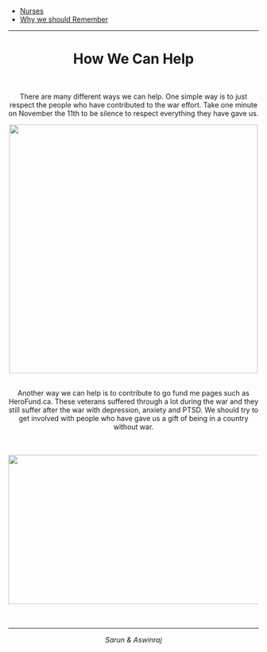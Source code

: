<!DOCTYPE html>
<html>
<head>
</head>
<body>  
<br><br>

<nav>
  <ul>
    <li><a href="Menu.md">Nurses</a></li>
    <li><a href="index.md">Why we should Remember</a></li>
  </ul>
</nav>
<hr>
<center><h1>How We Can Help</h1></center>
<br>
<center><p>There are many different ways we can help. One simple way is to just respect the people who have contributed to the war effort. Take one minute on November the 11th to be silence to respect everything they have gave us.</p></center>
<center><img src="https://i.pinimg.com/736x/fc/03/a3/fc03a3e658920e675e4bc30557f6aa2a--remembrance-day-our-country.jpg" width=500 height=500></center>
<br>
<center><p>Another way we can help is to contribute to go fund me pages such as HeroFund.ca. These veterans suffered through a lot during the war and they still suffer after the war with depression, anxiety and PTSD. We should try to get involved with people who have gave us a gift of being in a country without war.</p></center> 
<br><br>
<center><img src="http://www.cbc.ca/kidscbc2/content/the_feed/_848/we_remember_848x476.jpg" width=600 height=300></center>
<br><br>
<hr>
<center><i>Sarun & Aswinraj</i></center>
<br><br><br><br>
</body>

</html>
